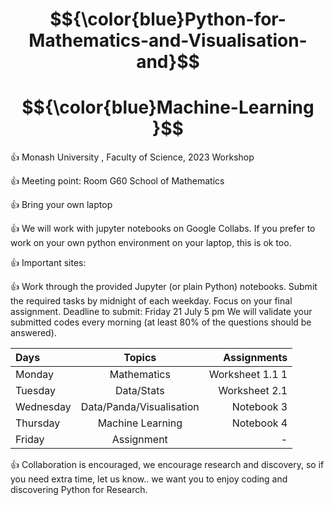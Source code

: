 # $${\color{blue}Python-for-Mathematics-and-Visualisation-and}$$
# $${\color{blue}Machine-Learning }$$
:+1: Monash University , Faculty of Science,  2023 Workshop

:+1: Meeting point: 
Room G60 School of Mathematics

:+1: Bring your own laptop

:+1: We will work with jupyter notebooks on Google Collabs. If you prefer to work on your own python environment on your laptop, this is ok too. 


:+1: Important sites:


:+1: Work through the provided Jupyter (or plain Python) notebooks. 
Submit the required tasks by midnight of each weekday. 
Focus on your final assignment. Deadline to submit: Friday 21 July 5 pm
We will validate your submitted codes every morning (at least 80% of the questions should be answered).

| Days | Topics | Assignments  |
| :---         |     :---:      |          ---: |
| Monday  | Mathematics    | Worksheet 1.1 1   |
| Tuesday      | Data/Stats      | Worksheet  2.1    |
| Wednesday      | Data/Panda/Visualisation| Notebook 3    |
| Thursday      | Machine Learning     | Notebook 4     |
| Friday     | Assignment     | -  |

:+1: Collaboration is encouraged, we encourage research and discovery, so if you need extra time, let us know.. we want you to enjoy coding and discovering Python for Research.
